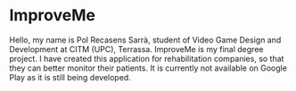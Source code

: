 # ImproveMe
Hello, my name is Pol Recasens Sarrà, student of Video Game Design and Development at CITM (UPC), Terrassa. 
ImproveMe is my final degree project. I have created this application for rehabilitation companies, so that they can better monitor their patients.
It is currently not available on Google Play as it is still being developed.


